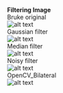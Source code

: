 **Filtering Image**    
Bruke original  
 ![alt text](https://github.com/theocharistr/3D_Sensing-SensorFusion/blob/master/Filtering/data/Brucke_original.jpg )   
Gaussian filter  
 ![alt text](https://github.com/theocharistr/3D_Sensing-SensorFusion/blob/master/Filtering/data/Gaussian.png )  
Median filter  
 ![alt text](https://github.com/theocharistr/3D_Sensing-SensorFusion/blob/master/Filtering/data/Median.png )  
Noisy filter  
 ![alt text](https://github.com/theocharistr/3D_Sensing-SensorFusion/blob/master/Filtering/data/Noisy.png )  
OpenCV_Bilateral   
 ![alt text](https://github.com/theocharistr/3D_Sensing-SensorFusion/blob/master/Filtering/data/openCV_bilateral.png )

